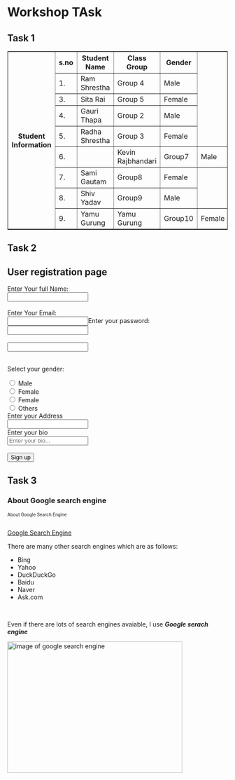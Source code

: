 <html lang-ën">
<head>
    <meta charset-"UTF_8">
    <meta http-equiv="X-UA-Compatible" content-ÏE-edge">
    <meta name="viewpoint" content="width-device-width, initial-scale--1.0">
    <meta name="keywords" content="Prabesh Sigdel">
    <meta name="description" content="week 4 meta tag">
    <title>WORKSHOP 4</title>
</head>
<body>
    <h1>Workshop TAsk</h1>
    <h2>Task 1</h2>
    <table border="1" cellspacing="0">
        <tr>
            <th rowspan="11">Student Information</th>
            <th>s.no</th>
            <th>Student Name</th>
            <th>Class Group</th>
            <th>Gender</th>
        </tr>
        <tr>
            <td>1.</td>
            <td>Ram Shrestha</td>
            <td>Group 4</td>
            <td>Male</td>
        </tr>
        <tr>
            <td>3.</td>
            <td>Sita Rai</td>
            <td>Group 5</td>
            <td>Female</td>
        </tr>
        <tr>
            <td>4.</td>
            <td>Gauri Thapa</td>
            <td>Group 2</td>
            <td>Male</td>
        </tr>
        <tr>
            <td>5.</td>
            <td>Radha Shrestha</td>
            <td>Group 3</td>
            <td>Female</td>
        </tr>
        <tr>
            <td>6.<td>
            <td>Kevin Rajbhandari</td>
            <td>Group7</td>
            <td>Male</td>
            </tr>
        <tr>
            <td>7.</td>
            <td>Sami Gautam</td>
            <td>Group8</td>
            <td>Female</td>
        </tr>
        <tr>
            <td>8.</td>
            <td>Shiv Yadav</td>
            <td>Group9</td>
            <td>Male</td>
        </tr>
        <tr>
            <td>9.</td>
            <td>Yamu Gurung</td>
            <td>Yamu Gurung</td>
            <td>Group10</td>
            <td>Female</td>
        </tr>
    </table>
    <h2>Task 2</h2>
    <h2>User registration page</h2>
    <form>
        <label>Enter Your full Name:</label><br>
        <input type="text"><br><br>
        <label>Enter Your Email:</label><br>
        <input>Enter your password:</label><br>
        <input types="password"><br><br>
        <input type="password"><br><br>
        <p>Select your gender:</p>
        <input type="radio">
        <label>Male</label><br>
        <input type="radio">
        <label>Female</label><br>
        <input type="radio">
        <label>Female</label><br>
        <input type="radio">
        <label>Others</label><br>
        <label>Enter your Address</label><br>
        <input type="text"><br>
        <label>Enter your bio</label><br>
        <input type="text" placeholder="Enter your bio..."><br><br>
        <input type="button" value="Sign up">
        </form>
        <h2>Task 3</h2>
        <h3>About Google search engine</h3>
        <p style="font-size: 10px;">About Google Search Engine</p><br>
        <a href="https://www.google.com/">Google Search Engine</a><br>
        <p>There are many other search engines which are as follows:</p>
        <ul>
            <li>Bing</li>
            <li>Yahoo</li>
            <li>DuckDuckGo</li>
            <li>Baidu</li>
            <li>Naver</li>
            <li>Ask.com</li>
        </ul><br>
        <p>Even if there are lots of search engines avaiable, I use <strong><em>Google serach engine</em></strong></p>
        <img height="300" width="400" src="Google.png" alt="image of google search engine">
    </body>
        </html>

        
